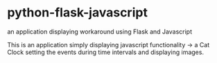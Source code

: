 # python-flask-javascript
an application displaying workaround using Flask and Javascript

This is an application simply displaying javascript functionality -> a Cat Clock setting the events during time intervals and displaying images.
